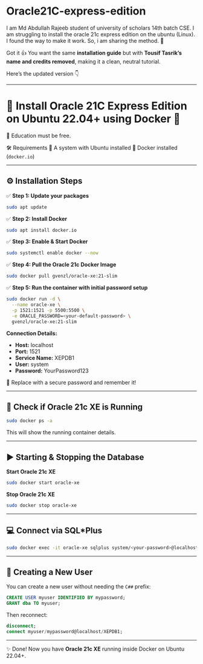 # Oracle21C-express-edition
I am Md Abdullah Rajeeb student of university of scholars 14th batch CSE. I am struggling to install the oracle 21c express edition on the ubuntu (Linux). I found the way to make it work. So, i am sharing the method. 🌠

Got it 👍 You want the same **installation guide** but with **Tousif Tasrik’s name and credits removed**, making it a clean, neutral tutorial.

Here’s the updated version 👇

---

# 🚀 Install Oracle 21C Express Edition on Ubuntu 22.04+ using Docker 🐳

📢 Education must be free.

🛠️ Requirements
🔹 A system with Ubuntu installed
🔹 Docker installed (`docker.io`)

---

## ⚙️ Installation Steps

✅ **Step 1: Update your packages**

```bash
sudo apt update
```

✅ **Step 2: Install Docker**

```bash
sudo apt install docker.io
```

✅ **Step 3: Enable & Start Docker**

```bash
sudo systemctl enable docker --now
```

✅ **Step 4: Pull the Oracle 21c Docker Image**

```bash
sudo docker pull gvenzl/oracle-xe:21-slim
```

✅ **Step 5: Run the container with initial password setup**

```bash
sudo docker run -d \
  --name oracle-xe \
  -p 1521:1521 -p 5500:5500 \
  -e ORACLE_PASSWORD=<your-default-password> \
  gvenzl/oracle-xe:21-slim
```

**Connection Details:**

* **Host:** localhost
* **Port:** 1521
* **Service Name:** XEPDB1
* **User:** system
* **Password:** YourPassword123

🧠 Replace with a secure password and remember it!

---

## 🧪 Check if Oracle 21c XE is Running

```bash
sudo docker ps -a
```

This will show the running container details.

---

## ▶️ Starting & Stopping the Database

**Start Oracle 21c XE**

```bash
sudo docker start oracle-xe
```

**Stop Oracle 21c XE**

```bash
sudo docker stop oracle-xe
```

---

## 💻 Connect via SQL\*Plus

```bash
sudo docker exec -it oracle-xe sqlplus system/<your-password>@localhost/XEPDB1
```

---

## 👤 Creating a New User

You can create a new user without needing the `C##` prefix:

```sql
CREATE USER myuser IDENTIFIED BY mypassword;
GRANT dba TO myuser;
```

Then reconnect:

```sql
disconnect;
connect myuser/mypassword@localhost/XEPDB1;
```

---

✨ Done! Now you have **Oracle 21c XE** running inside Docker on Ubuntu 22.04+.

